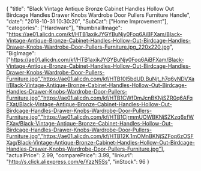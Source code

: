 {
	"title": "Black Vintage Antique Bronze Cabinet Handles Hollow Out Birdcage Handles Drawer Knobs Wardrobe Door Pullers Furniture Handle",
	"date": "2018-10-31 10:30:20",
	"SubCat": ["Home Improvement"],
	"categories": ["Hardware"],
	"thumbnailImage": "https://ae01.alicdn.com/kf/HTB1axikJYGYBuNjy0Foq6AiBFXam/Black-Vintage-Antique-Bronze-Cabinet-Handles-Hollow-Out-Birdcage-Handles-Drawer-Knobs-Wardrobe-Door-Pullers-Furniture.jpg_220x220.jpg",
	"BigImage": ["https://ae01.alicdn.com/kf/HTB1axikJYGYBuNjy0Foq6AiBFXam/Black-Vintage-Antique-Bronze-Cabinet-Handles-Hollow-Out-Birdcage-Handles-Drawer-Knobs-Wardrobe-Door-Pullers-Furniture.jpg","https://ae01.alicdn.com/kf/HTB10l5bdUD.BuNjt_h7q6yNDVXaI/Black-Vintage-Antique-Bronze-Cabinet-Handles-Hollow-Out-Birdcage-Handles-Drawer-Knobs-Wardrobe-Door-Pullers-Furniture.jpg","https://ae01.alicdn.com/kf/HTB1CWfDmJcnBKNjSZR0q6AFqFXat/Black-Vintage-Antique-Bronze-Cabinet-Handles-Hollow-Out-Birdcage-Handles-Drawer-Knobs-Wardrobe-Door-Pullers-Furniture.jpg","https://ae01.alicdn.com/kf/HTB1CjrmmUOWBKNjSZKzq6xfWFXav/Black-Vintage-Antique-Bronze-Cabinet-Handles-Hollow-Out-Birdcage-Handles-Drawer-Knobs-Wardrobe-Door-Pullers-Furniture.jpg","https://ae01.alicdn.com/kf/HTB12K.1mOMnBKNjSZFoq6zOSFXag/Black-Vintage-Antique-Bronze-Cabinet-Handles-Hollow-Out-Birdcage-Handles-Drawer-Knobs-Wardrobe-Door-Pullers-Furniture.jpg"],
	"actualPrice": 2.99,
	"comparePrice": 3.99,
	"linkurl": "http://s.click.aliexpress.com/e/YzzN5Ss",
	"inStock": 96
}
